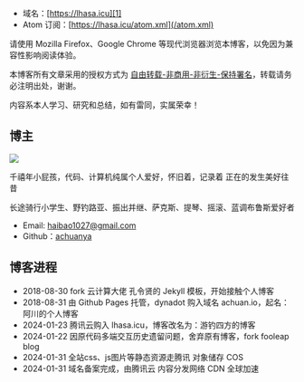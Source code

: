 * 域名：[https://lhasa.icu][1]
* Atom 订阅：[https://lhasa.icu/atom.xml](/atom.xml)

请使用 Mozilla Firefox、Google Chrome 等现代浏览器浏览本博客，以免因为兼容性影响阅读体验。

本博客所有文章采用的授权方式为 [自由转载-非商用-非衍生-保持署名][1]，转载请务必注明出处，谢谢。

内容系本人学习、研究和总结，如有雷同，实属荣幸！

## 博主

<img class="my-photo" src="https://cos.lhasa.icu/assets/images/my-photo.jpg_640">

千禧年小屁孩，代码、计算机纯属个人爱好，怀旧着，记录着 正在的发生美好往昔

长途骑行小学生、野钓路亚、振出并继、萨克斯、提琴、摇滚、蓝调布鲁斯爱好者

- Email: <haibao1027@gmail.com>
- Github：[achuanya][2]

## 博客进程

* 2018-08-30 fork 云计算大佬 孔令贤的 Jekyll 模板，开始接触个人博客
* 2018-08-31 由 Github Pages 托管，dynadot 购入域名 achuan.io，起名：阿川的个人博客
* 2024-01-23 腾讯云购入 lhasa.icu，博客改名为：游钓四方的博客
* 2024-01-22 因原代码多端交互历史遗留问题，舍弃原有博客，fork fooleap blog
* 2024-01-31 全站css、js图片等静态资源走腾讯 对象储存 COS
* 2024-01-31 域名备案完成，由腾讯云 内容分发网络 CDN 全球加速

[1]: https://lhasa.icu
[2]: https://creativecommons.org/licenses/by-nc-nd/3.0/deed.zh-hans
[3]: https://github.com/achuanya
